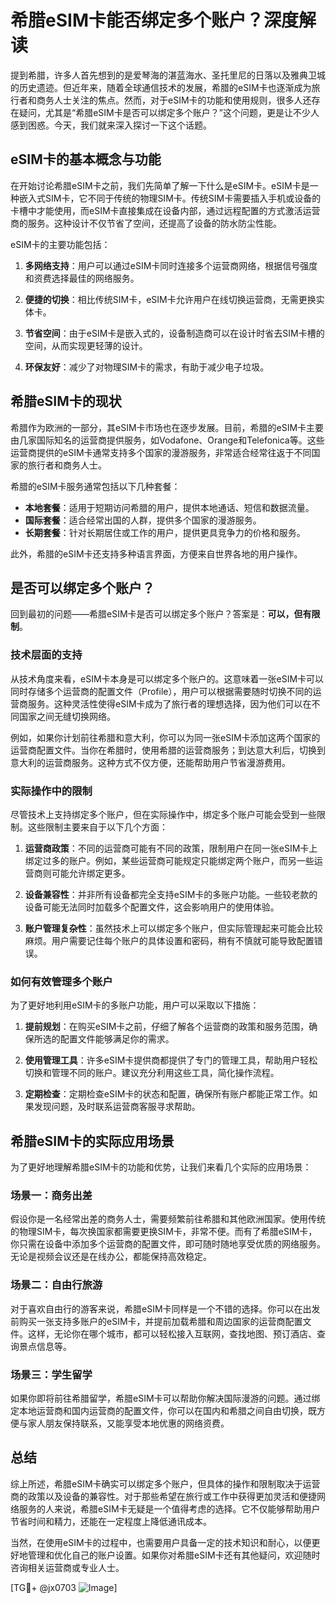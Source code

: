 # 希腊eSIM卡能否绑定多个账户？深度解读

提到希腊，许多人首先想到的是爱琴海的湛蓝海水、圣托里尼的日落以及雅典卫城的历史遗迹。但近年来，随着全球通信技术的发展，希腊的eSIM卡也逐渐成为旅行者和商务人士关注的焦点。然而，对于eSIM卡的功能和使用规则，很多人还存在疑问，尤其是“希腊eSIM卡是否可以绑定多个账户？”这个问题，更是让不少人感到困惑。今天，我们就来深入探讨一下这个话题。

## eSIM卡的基本概念与功能

在开始讨论希腊eSIM卡之前，我们先简单了解一下什么是eSIM卡。eSIM卡是一种嵌入式SIM卡，它不同于传统的物理SIM卡。传统SIM卡需要插入手机或设备的卡槽中才能使用，而eSIM卡直接集成在设备内部，通过远程配置的方式激活运营商的服务。这种设计不仅节省了空间，还提高了设备的防水防尘性能。

eSIM卡的主要功能包括：

1. **多网络支持**：用户可以通过eSIM卡同时连接多个运营商网络，根据信号强度和资费选择最佳的网络服务。
   
2. **便捷的切换**：相比传统SIM卡，eSIM卡允许用户在线切换运营商，无需更换实体卡。

3. **节省空间**：由于eSIM卡是嵌入式的，设备制造商可以在设计时省去SIM卡槽的空间，从而实现更轻薄的设计。

4. **环保友好**：减少了对物理SIM卡的需求，有助于减少电子垃圾。

## 希腊eSIM卡的现状

希腊作为欧洲的一部分，其eSIM卡市场也在逐步发展。目前，希腊的eSIM卡主要由几家国际知名的运营商提供服务，如Vodafone、Orange和Telefonica等。这些运营商提供的eSIM卡通常支持多个国家的漫游服务，非常适合经常往返于不同国家的旅行者和商务人士。

希腊的eSIM卡服务通常包括以下几种套餐：

- **本地套餐**：适用于短期访问希腊的用户，提供本地通话、短信和数据流量。
- **国际套餐**：适合经常出国的人群，提供多个国家的漫游服务。
- **长期套餐**：针对长期居住或工作的用户，提供更具竞争力的价格和服务。

此外，希腊的eSIM卡还支持多种语言界面，方便来自世界各地的用户操作。

## 是否可以绑定多个账户？

回到最初的问题——希腊eSIM卡是否可以绑定多个账户？答案是：**可以，但有限制**。

### 技术层面的支持

从技术角度来看，eSIM卡本身是可以绑定多个账户的。这意味着一张eSIM卡可以同时存储多个运营商的配置文件（Profile），用户可以根据需要随时切换不同的运营商服务。这种灵活性使得eSIM卡成为了旅行者的理想选择，因为他们可以在不同国家之间无缝切换网络。

例如，如果你计划前往希腊和意大利，你可以为同一张eSIM卡添加这两个国家的运营商配置文件。当你在希腊时，使用希腊的运营商服务；到达意大利后，切换到意大利的运营商服务。这种方式不仅方便，还能帮助用户节省漫游费用。

### 实际操作中的限制

尽管技术上支持绑定多个账户，但在实际操作中，绑定多个账户可能会受到一些限制。这些限制主要来自于以下几个方面：

1. **运营商政策**：不同的运营商可能有不同的政策，限制用户在同一张eSIM卡上绑定过多的账户。例如，某些运营商可能规定只能绑定两个账户，而另一些运营商则可能允许绑定更多。

2. **设备兼容性**：并非所有设备都完全支持eSIM卡的多账户功能。一些较老款的设备可能无法同时加载多个配置文件，这会影响用户的使用体验。

3. **账户管理复杂性**：虽然技术上可以绑定多个账户，但实际管理起来可能会比较麻烦。用户需要记住每个账户的具体设置和密码，稍有不慎就可能导致配置错误。

### 如何有效管理多个账户

为了更好地利用eSIM卡的多账户功能，用户可以采取以下措施：

1. **提前规划**：在购买eSIM卡之前，仔细了解各个运营商的政策和服务范围，确保所选的配置文件能够满足你的需求。

2. **使用管理工具**：许多eSIM卡提供商都提供了专门的管理工具，帮助用户轻松切换和管理不同的账户。建议充分利用这些工具，简化操作流程。

3. **定期检查**：定期检查eSIM卡的状态和配置，确保所有账户都能正常工作。如果发现问题，及时联系运营商客服寻求帮助。

## 希腊eSIM卡的实际应用场景

为了更好地理解希腊eSIM卡的功能和优势，让我们来看几个实际的应用场景：

### 场景一：商务出差

假设你是一名经常出差的商务人士，需要频繁前往希腊和其他欧洲国家。使用传统的物理SIM卡，每次换国家都需要更换SIM卡，非常不便。而有了希腊eSIM卡，你只需在设备中添加多个运营商的配置文件，即可随时随地享受优质的网络服务。无论是视频会议还是在线办公，都能保持高效稳定。

### 场景二：自由行旅游

对于喜欢自由行的游客来说，希腊eSIM卡同样是一个不错的选择。你可以在出发前购买一张支持多账户的eSIM卡，并提前加载希腊和周边国家的运营商配置文件。这样，无论你在哪个城市，都可以轻松接入互联网，查找地图、预订酒店、查询景点信息等。

### 场景三：学生留学

如果你即将前往希腊留学，希腊eSIM卡可以帮助你解决国际漫游的问题。通过绑定本地运营商和国内运营商的配置文件，你可以在国内和希腊之间自由切换，既方便与家人朋友保持联系，又能享受本地优惠的网络资费。

## 总结

综上所述，希腊eSIM卡确实可以绑定多个账户，但具体的操作和限制取决于运营商的政策以及设备的兼容性。对于那些希望在旅行或工作中获得更加灵活和便捷网络服务的人来说，希腊eSIM卡无疑是一个值得考虑的选择。它不仅能够帮助用户节省时间和精力，还能在一定程度上降低通讯成本。

当然，在使用eSIM卡的过程中，也需要用户具备一定的技术知识和耐心，以便更好地管理和优化自己的账户设置。如果你对希腊eSIM卡还有其他疑问，欢迎随时咨询相关运营商或专业人士。

[TG💪+ @jx0703 ![Image](https://github.com/user-attachments/assets/dbca1d08-cadb-493c-b0ec-ad6f7a83f270)]
